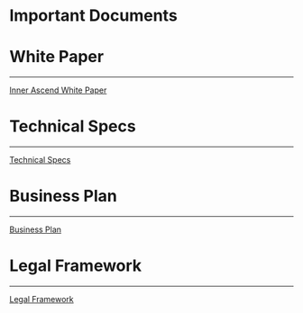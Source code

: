 # Important Documents

# White Paper

---

[Inner Ascend White Paper](Important%20Documents%20188c4d66578880638ccef6435dd80cc3/Inner%20Ascend%20White%20Paper%20136c4d6657888066bbd9c3bee9bf6f96.md)

# Technical Specs

---

[Technical Specs](Important%20Documents%20188c4d66578880638ccef6435dd80cc3/Technical%20Specs%20188c4d66578880c39978e220a0d3f927.md)

# Business Plan

---

[Business Plan](Important%20Documents%20188c4d66578880638ccef6435dd80cc3/Business%20Plan%205dc125eef8b7426cbaf9078e060945d5.md)

# Legal Framework

---

[Legal Framework](Important%20Documents%20188c4d66578880638ccef6435dd80cc3/Legal%20Framework%20188c4d665788807ca648c1449e2f21d1.md)